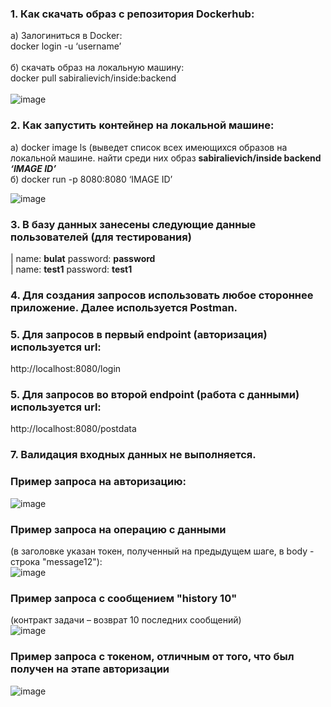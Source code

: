 ### 1. Как скачать образ с репозитория Dockerhub:<br/>
а)  Залогиниться в Docker:<br/>
      docker login -u ‘username’<br/><br/>
б)  скачать образ на локальную машину:<br/>
docker pull sabiralievich/inside:backend<br/><br/>
![image](https://user-images.githubusercontent.com/84394882/143308680-4bc7f91f-6172-4f66-8b41-8ef13b892cdb.png)

  
### 2. Как запустить контейнер на локальной машине:<br/>
  а)  docker image ls (выведет список всех имеющихся образов на локальной машине. найти среди них образ **sabiralievich/inside   backend   _‘IMAGE ID’_**<br/>
  б)  docker run -p 8080:8080 ‘IMAGE ID’<br/>
  
  ![image](https://user-images.githubusercontent.com/84394882/143307700-d27753ed-b5a4-40da-b304-96c908f7fe6b.png)


### 3. В базу данных занесены следующие данные пользователей (для тестирования)<br/>
| name: **bulat** password: **password**<br/>
| name: **test1** password: **test1**<br/>

### 4. Для создания запросов использовать любое стороннее приложение. Далее используется Postman.

### 5. Для запросов в первый endpoint (авторизация) используется url: <br/>
http://localhost:8080/login<br/>

### 5. Для запросов во второй endpoint (работа с данными) используется url:<br/>
http://localhost:8080/postdata<br/>

### 7. Валидация входных данных не выполняется.<br/>

### Пример запроса на авторизацию:<br/>
![image](https://user-images.githubusercontent.com/84394882/143309097-995b7693-16e4-4d7d-9c73-be0f05b79dc7.png)

### Пример запроса на операцию с данными <br/>
(в заголовке указан токен, полученный на предыдущем шаге, в body - строка "message12"):<br/>
![image](https://user-images.githubusercontent.com/84394882/143309160-2e31b990-4f33-47f3-ba47-06c3c79ed3ce.png)

### Пример запроса с сообщением "history 10" <br/>
(контракт задачи – возврат 10 последних сообщений)<br/>
![image](https://user-images.githubusercontent.com/84394882/143309211-ce55dba7-e4db-4b5e-9f14-959bf96c8a1a.png)

### Пример запроса с токеном, отличным от того, что был получен на этапе авторизации<br/>
![image](https://user-images.githubusercontent.com/84394882/143309238-d660a64a-c190-43b2-a53f-53b7013a3670.png)










